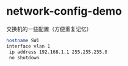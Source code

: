 # network-config-demo
交换机的一些配置（方便重复记忆）
```bash
hostname SW1
interface vlan 1
 ip address 192.168.1.1 255.255.255.0
 no shutdown
```
